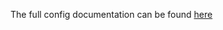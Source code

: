 
The full config documentation can be found [here](https://github.com/kerdl/wifu/blob/master/CFG-DOC.md)